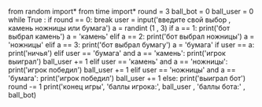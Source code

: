 from random import*
from time import*
round = 3
ball_bot = 0
ball_user = 0
while True :
 if round == 0:
  break
 user = input('введите свой выбор , камень ножницы или бумага')
 a = randint (1 , 3)
 if a == 1:
   print('бот выбрал камень')
   a = 'камень'
 elif a == 2:
   print('бот выбрал ножницы')
   a = 'ножницы'
 elif a == 3:
    print('бот выбрал бумагу')
    a = 'бумага'
 if user == a:
   print('ничья')
 elif user == 'бумага' and a == 'камень':
   print('игрок выиграл')
   ball_user += 1
 elif user == 'камень' and a == 'ножницы':
   print('игрок победил')
   ball_user += 1
 elif user == 'ножницы' and a == 'бумага':
   print('игрок победил')
   ball_user += 1 
  else:
    print('выиграл бот')
 round -= 1
print('конец игры', 'баллы игрока:', ball_user  , 'баллы бота:' , ball_bot)
